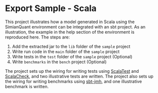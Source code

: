 Export Sample - Scala
===

This project illustrates how a model generated in Scala using the SimianQuant environment can be integrated with an sbt project. As an illustration, the example in the help section of the environment is reproduced here. The steps are:

1. Add the extracted jar to the `lib` folder of the `sample` project
1. Write run code in the `main` folder of the `sample` project
1. Write tests in the `test` folder of the `sample` project (Optional)
1. Write `benchmarks` in the `bench` project (Optional)

The project sets up the wiring for writing tests using [ScalaTest](http://www.scalatest.org/) and [ScalaCheck](https://www.scalacheck.org/), and two illustrative tests are written. The project also sets up the wiring for writing benchmarks using [sbt-jmh](https://github.com/ktoso/sbt-jmh), and one illustrative benchmark is written. 